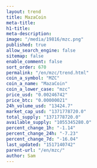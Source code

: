 ```yaml
---
layout: trend
title: MazaCoin
meta-title: 
h1-title: 
meta-description: 
image: "/media/19816/mzc.png"
published: true
allow_search_engine: false
sitemap: false
enable_comment: false
sort_order: 670
permalink: "/en/mzc/trend.html"
coin_a_symbol: "MZC"
coin_a_name: "MazaCoin"
coin_a_lower_case: "mzc"
price_usd: "0.00246742"
price_btc: "0.00000021"
24h_volume_usd: "13424.7"
market_cap_usd: "1371778720.0"
total_supply: "1371778720.0"
available_supply: "1055345280.0"
percent_change_1h: "-1.14"
percent_change_24h: "-7.23"
percent_change_7d: "-16.04"
last_updated: "1517140742"
parent-url: "/en/mzc/"
author: Sam
---
```


